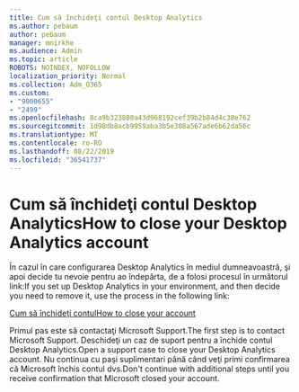 ```yaml
---
title: Cum să închideţi contul Desktop Analytics
ms.author: pebaum
author: pebaum
manager: mnirkhe
ms.audience: Admin
ms.topic: article
ROBOTS: NOINDEX, NOFOLLOW
localization_priority: Normal
ms.collection: Adm_O365
ms.custom:
- "9000655"
- "2499"
ms.openlocfilehash: 8ca9b323800a43d968192cef39b2b84d4c38e762
ms.sourcegitcommit: 1d98db8acb9959aba3b5e308a567ade6b62da56c
ms.translationtype: MT
ms.contentlocale: ro-RO
ms.lasthandoff: 08/22/2019
ms.locfileid: "36541737"
---
```

# <a name="how-to-close-your-desktop-analytics-account"></a><span data-ttu-id="03a0f-102">Cum să închideţi contul Desktop Analytics</span><span class="sxs-lookup"><span data-stu-id="03a0f-102">How to close your Desktop Analytics account</span></span>

<span data-ttu-id="03a0f-103">În cazul în care configurarea Desktop Analytics în mediul dumneavoastră, şi apoi decide tu nevoie pentru ao îndepărta, de a folosi procesul în următorul link:</span><span class="sxs-lookup"><span data-stu-id="03a0f-103">If you set up Desktop Analytics in your environment, and then decide you need to remove it, use the process in the following link:</span></span>

[<span data-ttu-id="03a0f-104">Cum să închideţi contul</span><span class="sxs-lookup"><span data-stu-id="03a0f-104">How to close your account</span></span>](https://docs.microsoft.com/sccm/desktop-analytics/account-close)

<span data-ttu-id="03a0f-105">Primul pas este să contactaţi Microsoft Support.</span><span class="sxs-lookup"><span data-stu-id="03a0f-105">The first step is to contact Microsoft Support.</span></span> <span data-ttu-id="03a0f-106">Deschideţi un caz de suport pentru a închide contul Desktop Analytics.</span><span class="sxs-lookup"><span data-stu-id="03a0f-106">Open a support case to close your Desktop Analytics account.</span></span> <span data-ttu-id="03a0f-107">Nu continua cu paşi suplimentari până când veţi primi confirmarea că Microsoft închis contul dvs.</span><span class="sxs-lookup"><span data-stu-id="03a0f-107">Don't continue with additional steps until you receive confirmation that Microsoft closed your account.</span></span>
